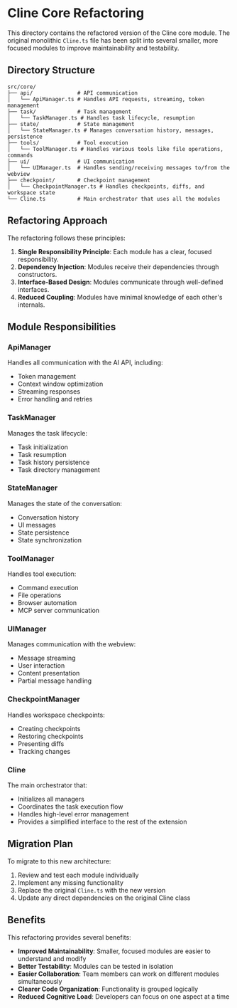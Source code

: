 # Cline Core Refactoring

This directory contains the refactored version of the Cline core module. The original monolithic `Cline.ts` file has been split into several smaller, more focused modules to improve maintainability and testability.

## Directory Structure

```
src/core/
├── api/              # API communication
│   └── ApiManager.ts # Handles API requests, streaming, token management
├── task/             # Task management
│   └── TaskManager.ts # Handles task lifecycle, resumption
├── state/            # State management
│   └── StateManager.ts # Manages conversation history, messages, persistence
├── tools/            # Tool execution
│   └── ToolManager.ts # Handles various tools like file operations, commands
├── ui/               # UI communication
│   └── UIManager.ts  # Handles sending/receiving messages to/from the webview
├── checkpoint/       # Checkpoint management
│   └── CheckpointManager.ts # Handles checkpoints, diffs, and workspace state
└── Cline.ts          # Main orchestrator that uses all the modules
```

## Refactoring Approach

The refactoring follows these principles:

1. **Single Responsibility Principle**: Each module has a clear, focused responsibility.
2. **Dependency Injection**: Modules receive their dependencies through constructors.
3. **Interface-Based Design**: Modules communicate through well-defined interfaces.
4. **Reduced Coupling**: Modules have minimal knowledge of each other's internals.

## Module Responsibilities

### ApiManager

Handles all communication with the AI API, including:
- Token management
- Context window optimization
- Streaming responses
- Error handling and retries

### TaskManager

Manages the task lifecycle:
- Task initialization
- Task resumption
- Task history persistence
- Task directory management

### StateManager

Manages the state of the conversation:
- Conversation history
- UI messages
- State persistence
- State synchronization

### ToolManager

Handles tool execution:
- Command execution
- File operations
- Browser automation
- MCP server communication

### UIManager

Manages communication with the webview:
- Message streaming
- User interaction
- Content presentation
- Partial message handling

### CheckpointManager

Handles workspace checkpoints:
- Creating checkpoints
- Restoring checkpoints
- Presenting diffs
- Tracking changes

### Cline

The main orchestrator that:
- Initializes all managers
- Coordinates the task execution flow
- Handles high-level error management
- Provides a simplified interface to the rest of the extension

## Migration Plan

To migrate to this new architecture:

1. Review and test each module individually
2. Implement any missing functionality
3. Replace the original `Cline.ts` with the new version
4. Update any direct dependencies on the original Cline class

## Benefits

This refactoring provides several benefits:

- **Improved Maintainability**: Smaller, focused modules are easier to understand and modify
- **Better Testability**: Modules can be tested in isolation
- **Easier Collaboration**: Team members can work on different modules simultaneously
- **Clearer Code Organization**: Functionality is grouped logically
- **Reduced Cognitive Load**: Developers can focus on one aspect at a time
